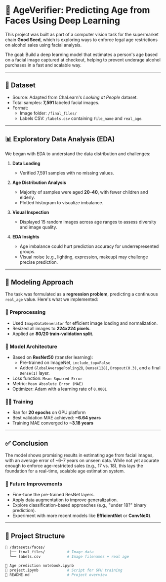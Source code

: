 # 🧠 AgeVerifier: Predicting Age from Faces Using Deep Learning

This project was built as part of a computer vision task for the supermarket chain **Good Seed**, which is exploring ways to enforce legal age restrictions on alcohol sales using facial analysis.

The goal: Build a deep learning model that estimates a person's age based on a facial image captured at checkout, helping to prevent underage alcohol purchases in a fast and scalable way.

---

## 📂 Dataset

- Source: Adapted from ChaLearn's *Looking at People* dataset.
- Total samples: **7,591** labeled facial images.
- Format: 
  - Image folder: `/final_files/`
  - Labels CSV: `/labels.csv` containing `file_name` and `real_age`.

---

## 📊 Exploratory Data Analysis (EDA)

We began with EDA to understand the data distribution and challenges:

1. **Data Loading**  
   - Verified 7,591 samples with no missing values.

2. **Age Distribution Analysis**  
   - Majority of samples were aged **20–40**, with fewer children and elderly.
   - Plotted histogram to visualize imbalance.

3. **Visual Inspection**  
   - Displayed 15 random images across age ranges to assess diversity and image quality.

4. **EDA Insights**  
   - Age imbalance could hurt prediction accuracy for underrepresented groups.
   - Visual noise (e.g., lighting, expression, makeup) may challenge precise prediction.

---

## 🧠 Modeling Approach

The task was formulated as a **regression problem**, predicting a continuous `real_age` value. Here's what we implemented:

### 🔧 Preprocessing
- Used `ImageDataGenerator` for efficient image loading and normalization.
- Resized all images to **224x224 pixels**.
- Applied an **80/20 train-validation split**.

### 🤖 Model Architecture
- Based on **ResNet50** (transfer learning):
  - Pre-trained on ImageNet, `include_top=False`
  - Added `GlobalAveragePooling2D`, `Dense(128)`, `Dropout(0.3)`, and a final `Dense(1)` layer.
- Loss function: `Mean Squared Error`
- Metric: `Mean Absolute Error (MAE)`
- Optimizer: Adam with a learning rate of `0.0001`

### 🏋️‍♀️ Training
- Ran for **20 epochs** on GPU platform
- Best validation MAE achieved: **~6.64 years**
- Training MAE converged to **~3.18 years**

---

## ✅ Conclusion

The model shows promising results in estimating age from facial images, with an average error of ~6–7 years on unseen data. While not yet accurate enough to enforce age-restricted sales (e.g., 17 vs. 18), this lays the foundation for a real-time, scalable age estimation system.

### 🔮 Future Improvements
- Fine-tune the pre-trained ResNet layers.
- Apply data augmentation to improve generalization.
- Explore classification-based approaches (e.g., "under 18?" binary prediction).
- Experiment with more recent models like **EfficientNet** or **ConvNeXt**.

---

## 🚀 Project Structure

```bash
📁 /datasets/faces/
  ├── final_files/          # Image data
  └── labels.csv            # Image filenames + real age

📄 Age prediction notebook.ipynb
📄 project.ipynb             # Script for GPU training
📄 README.md                 # Project overview
